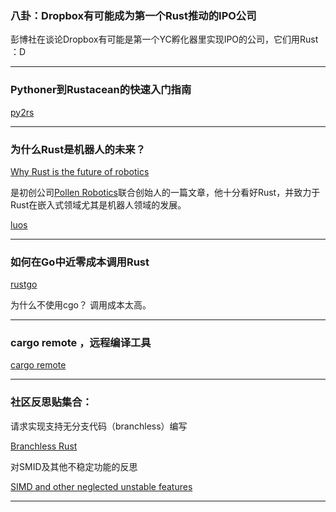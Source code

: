 ### 八卦：Dropbox有可能成为第一个Rust推动的IPO公司

彭博社在谈论Dropbox有可能是第一个YC孵化器里实现IPO的公司，它们用Rust ：D

---

###  Pythoner到Rustacean的快速入门指南

[py2rs](https://github.com/rochacbruno/py2rs)

---

### 为什么Rust是机器人的未来？

[Why Rust is the future of robotics](https://medium.com/pollenrobotics/why-rust-is-the-future-of-robotics-81d7fb68fe37)

是初创公司[Pollen Robotics](https://www.pollen-robotics.com/)联合创始人的一篇文章，他十分看好Rust，并致力于Rust在嵌入式领域尤其是机器人领域的发展。

[luos](https://github.com/pollen-robotics/luos/)

---

### 如何在Go中近零成本调用Rust

[rustgo](https://blog.filippo.io/rustgo/)


为什么不使用cgo？ 调用成本太高。

---

### cargo remote ，远程编译工具

[cargo remote](https://www.reddit.com/r/rust/comments/7pn6pa/cargo_remote_build_server_support_for_cargo/)

---

### 社区反思贴集合：


请求实现支持无分支代码（branchless）编写

[Branchless Rust](https://bluejekyll.github.io/blog/rust/2018/01/10/branchless-rust.html)


对SMID及其他不稳定功能的反思

[SIMD and other neglected unstable features](https://hsivonen.fi/rust2018/)

---
